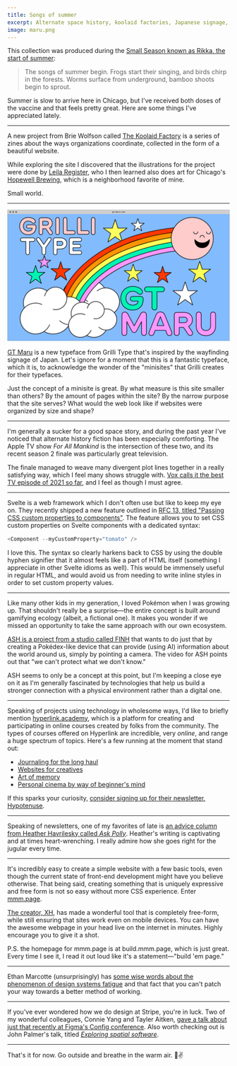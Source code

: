 ```yaml
---
title: Songs of summer
excerpt: Alternate space history, koolaid factories, Japanese signage, computers for nature, and more.
image: maru.png
---
```


This collection was produced during the [Small Season known as Rikka, the start of summer](https://smallseasons.guide):

> The songs of summer begin. Frogs start their singing, and birds chirp in the forests. Worms surface from underground, bamboo shoots begin to sprout.

Summer is slow to arrive here in Chicago, but I've received both doses of the vaccine and that feels pretty great. Here are some things I've appreciated lately.

<hr class='break' />

A new project from Brie Wolfson called [The Koolaid Factory](https://koolaidfactory.com) is a series of zines about the ways organizations coordinate, collected in the form of a beautiful website.

While exploring the site I discovered that the illustrations for the project were done by [Leila Register](https://leilaregister.com), who I then learned also does art for Chicago's [Hopewell Brewing](https://www.hopewellbrewing.com), which is a neighborhood favorite of mine.

Small world.

<hr class='break' />

![GT Maru](maru.png)

[GT Maru](https://gt-maru.com) is a new typeface from Grilli Type that's inspired by the wayfinding signage of Japan. Let's ignore for a moment that this is a fantastic typeface, which it is, to acknowledge the wonder of the "minisites" that Grilli creates for their typefaces.

Just the concept of a minisite is great. By what measure is this site smaller than others? By the amount of pages within the site? By the narrow purpose that the site serves? What would the web look like if websites were organized by size and shape?

<hr class='break' />

I'm generally a sucker for a good space story, and during the past year I've noticed that alternate history fiction has been especially comforting. The Apple TV show _For All Mankind_ is the intersection of these two, and its recent season 2 finale was particularly great television.

The finale managed to weave many divergent plot lines together in a really satisfying way, which I feel many shows struggle with. [Vox calls it the best TV episode of 2021 so far](https://www.vox.com/culture/2021/4/23/22396461/for-all-mankind-season-2-finale-recap-the-grey-review-ron-moore), and I feel as though I must agree.

<hr class='break' />

Svelte is a web framework which I don't often use but like to keep my eye on. They recently shipped a new feature outlined in [RFC 13, titled "Passing CSS custom properties to components"](https://github.com/sveltejs/svelte/pull/6237). The feature allows you to set CSS custom properties on Svelte components with a dedicated syntax:

```js
<Component --myCustomProperty="tomato" />
```

I love this. The syntax so clearly harkens back to CSS by using the double hyphen signifier that it almost feels like a part of HTML itself (something I appreciate in other Svelte idioms as well). This would be immensely useful in regular HTML, and would avoid us from needing to write inline styles in order to set custom property values.

<hr class='break' />

Like many other kids in my generation, I loved Pokémon when I was growing up. That shouldn't really be a surprise—the entire concept is built around gamifying ecology (albeit, a fictional one). It makes you wonder if we missed an opportunity to take the same approach with our own ecosystem.

[ASH is a project from a studio called FINH](https://www.finh.cc/ash) that wants to do just that by creating a Pokédex-like device that can provide (using AI) information about the world around us, simply by pointing a camera. The video for ASH points out that "we can't protect what we don't know."

ASH seems to only be a concept at this point, but I'm keeping a close eye on it as I'm generally fascinated by technologies that help us build a stronger connection with a physical environment rather than a digital one.

<hr class='break' />

Speaking of projects using technology in wholesome ways, I'd like to briefly mention [hyperlink.academy](https://hyperlink.academy), which is a platform for creating and participating in online courses created by folks from the community. The types of courses offered on Hyperlink are incredible, very _online_, and range a huge spectrum of topics. Here's a few running at the moment that stand out:

- [Journaling for the long haul](https://hyperlink.academy/courses/journaling-for-the-long-haul/84/cohorts/137)
- [Websites for creatives](https://hyperlink.academy/courses/websites-for-creatives/66/cohorts/138)
- [Art of memory](https://hyperlink.academy/courses/art-of-memory/122/cohorts/140)
- [Personal cinema by way of beginner's mind](https://hyperlink.academy/courses/personal-cinema-by-way-of-beginners-mind/100/cohorts/141)

If this sparks your curiosity, [consider signing up for their newsletter, Hypotenuse](https://hyperlink.academy/hypotenuse).

<hr class='break' />

Speaking of newsletters, one of my favorites of late is [an advice column from Heather Havrilesky called _Ask Polly_](https://askpolly.substack.com). Heather's writing is captivating and at times heart-wrenching. I really admire how she goes right for the jugular every time.

<hr class='break' />

It's incredibly easy to create a simple website with a few basic tools, even though the current state of front-end development might have you believe otherwise. That being said, creating something that is uniquely expressive and free form is not so easy without more CSS experience. Enter [mmm.page](https://build.mmm.page).

[The creator, XH](https://twitter.com/xhfloz), has made a wonderful tool that is completely free-form, while still ensuring that sites work even on mobile devices. You can have the awesome webpage in your head live on the internet in minutes. Highly encourage you to give it a shot.

P.S. the homepage for mmm.page is at build.mmm.page, which is just great. Every time I see it, I read it out loud like it's a statement—"build 'em page."

<hr class='break' />

Ethan Marcotte (unsurprisingly) has [some wise words about the phenomenon of design systems fatigue](https://ethanmarcotte.com/wrote/designish-systems) and that fact that you can't patch your way towards a better method of working.

<hr class='break' />

If you've ever wondered how we do design at Stripe, you're in luck. Two of my wonderful colleagues, Connie Yang and Tayler Aitken, [gave a talk about just that recently at Figma's Config conference](https://www.youtube.com/watch?v=08TsVjUKH4M). Also worth checking out is John Palmer's talk, titled _[Exploring spatial software](https://www.youtube.com/watch?v=H4LosXgKX4g&list=PLXDU_eVOJTx68R0B8tettMfY6XeItWhV4)_.

<hr class='break' />

That's it for now. Go outside and breathe in the warm air. 🌻✌️
